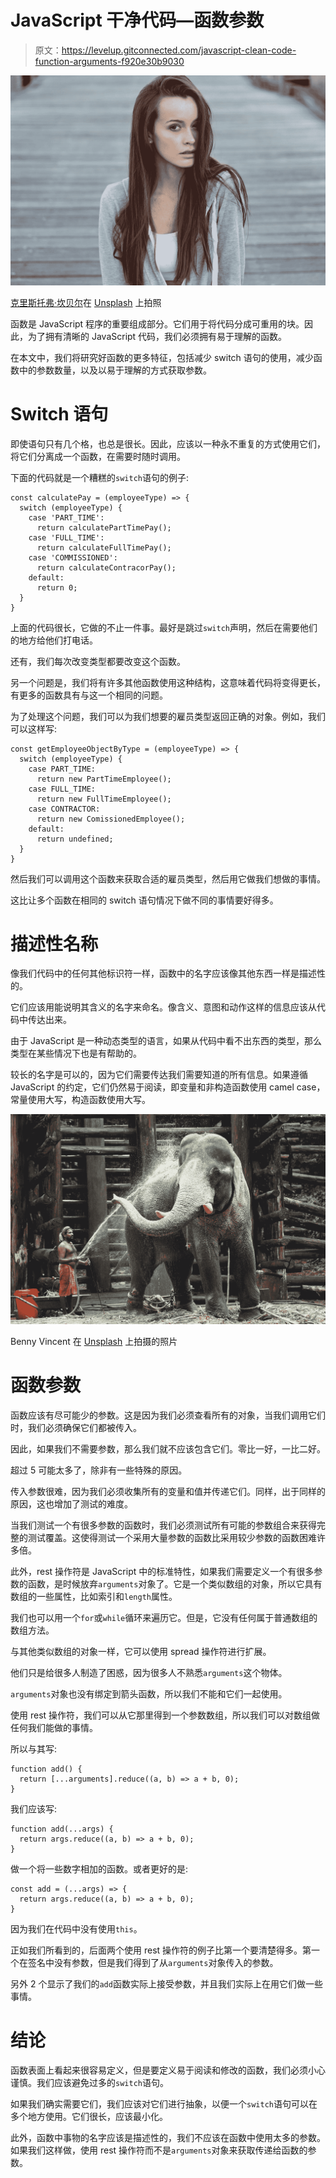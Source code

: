 # JavaScript 干净代码—函数参数

> 原文：<https://levelup.gitconnected.com/javascript-clean-code-function-arguments-f920e30b9030>

![](img/1c77847d0f0f14c8c7e3436dd4403012.png)

[克里斯托弗·坎贝尔](https://unsplash.com/@chrisjoelcampbell?utm_source=medium&utm_medium=referral)在 [Unsplash](https://unsplash.com?utm_source=medium&utm_medium=referral) 上拍照

函数是 JavaScript 程序的重要组成部分。它们用于将代码分成可重用的块。因此，为了拥有清晰的 JavaScript 代码，我们必须拥有易于理解的函数。

在本文中，我们将研究好函数的更多特征，包括减少 switch 语句的使用，减少函数中的参数数量，以及以易于理解的方式获取参数。

# Switch 语句

即使语句只有几个格，也总是很长。因此，应该以一种永不重复的方式使用它们，将它们分离成一个函数，在需要时随时调用。

下面的代码就是一个糟糕的`switch`语句的例子:

```
const calculatePay = (employeeType) => {
  switch (employeeType) {
    case 'PART_TIME':
      return calculatePartTimePay();
    case 'FULL_TIME':
      return calculateFullTimePay();
    case 'COMMISSIONED':
      return calculateContracorPay();
    default:
      return 0;
  }
}
```

上面的代码很长，它做的不止一件事。最好是跳过`switch`声明，然后在需要他们的地方给他们打电话。

还有，我们每次改变类型都要改变这个函数。

另一个问题是，我们将有许多其他函数使用这种结构，这意味着代码将变得更长，有更多的函数具有与这一个相同的问题。

为了处理这个问题，我们可以为我们想要的雇员类型返回正确的对象。例如，我们可以这样写:

```
const getEmployeeObjectByType = (employeeType) => {
  switch (employeeType) {
    case PART_TIME:
      return new PartTimeEmployee();
    case FULL_TIME:
      return new FullTimeEmployee();
    case CONTRACTOR:
      return new ComissionedEmployee();
    default:
      return undefined;
  }
}
```

然后我们可以调用这个函数来获取合适的雇员类型，然后用它做我们想做的事情。

这比让多个函数在相同的 switch 语句情况下做不同的事情要好得多。

# 描述性名称

像我们代码中的任何其他标识符一样，函数中的名字应该像其他东西一样是描述性的。

它们应该用能说明其含义的名字来命名。像含义、意图和动作这样的信息应该从代码中传达出来。

由于 JavaScript 是一种动态类型的语言，如果从代码中看不出东西的类型，那么类型在某些情况下也是有帮助的。

较长的名字是可以的，因为它们需要传达我们需要知道的所有信息。如果遵循 JavaScript 的约定，它们仍然易于阅读，即变量和非构造函数使用 camel case，常量使用大写，构造函数使用大写。

![](img/c15b91d21d0c67a6e91a26c6f2cea7bf.png)

Benny Vincent 在 [Unsplash](https://unsplash.com?utm_source=medium&utm_medium=referral) 上拍摄的照片

# 函数参数

函数应该有尽可能少的参数。这是因为我们必须查看所有的对象，当我们调用它们时，我们必须确保它们都被传入。

因此，如果我们不需要参数，那么我们就不应该包含它们。零比一好，一比二好。

超过 5 可能太多了，除非有一些特殊的原因。

传入参数很难，因为我们必须收集所有的变量和值并传递它们。同样，出于同样的原因，这也增加了测试的难度。

当我们测试一个有很多参数的函数时，我们必须测试所有可能的参数组合来获得完整的测试覆盖。这使得测试一个采用大量参数的函数比采用较少参数的函数困难许多倍。

此外，rest 操作符是 JavaScript 中的标准特性，如果我们需要定义一个有很多参数的函数，是时候放弃`arguments`对象了。它是一个类似数组的对象，所以它具有数组的一些属性，比如索引和`length`属性。

我们也可以用一个`for`或`while`循环来遍历它。但是，它没有任何属于普通数组的数组方法。

与其他类似数组的对象一样，它可以使用 spread 操作符进行扩展。

他们只是给很多人制造了困惑，因为很多人不熟悉`arguments`这个物体。

`arguments`对象也没有绑定到箭头函数，所以我们不能和它们一起使用。

使用 rest 操作符，我们可以从它那里得到一个参数数组，所以我们可以对数组做任何我们能做的事情。

所以与其写:

```
function add() {
  return [...arguments].reduce((a, b) => a + b, 0);
}
```

我们应该写:

```
function add(...args) {
  return args.reduce((a, b) => a + b, 0);
}
```

做一个将一些数字相加的函数。或者更好的是:

```
const add = (...args) => {
  return args.reduce((a, b) => a + b, 0);
}
```

因为我们在代码中没有使用`this`。

正如我们所看到的，后面两个使用 rest 操作符的例子比第一个要清楚得多。第一个在签名中没有参数，但是我们得到了从`arguments`对象传入的参数。

另外 2 个显示了我们的`add`函数实际上接受参数，并且我们实际上在用它们做一些事情。

# 结论

函数表面上看起来很容易定义，但是要定义易于阅读和修改的函数，我们必须小心谨慎。我们应该避免过多的`switch`语句。

如果我们确实需要它们，我们应该对它们进行抽象，以便一个`switch`语句可以在多个地方使用。它们很长，应该最小化。

此外，函数中事物的名字应该是描述性的，我们不应该在函数中使用太多的参数。如果我们这样做，使用 rest 操作符而不是`arguments`对象来获取传递给函数的参数。